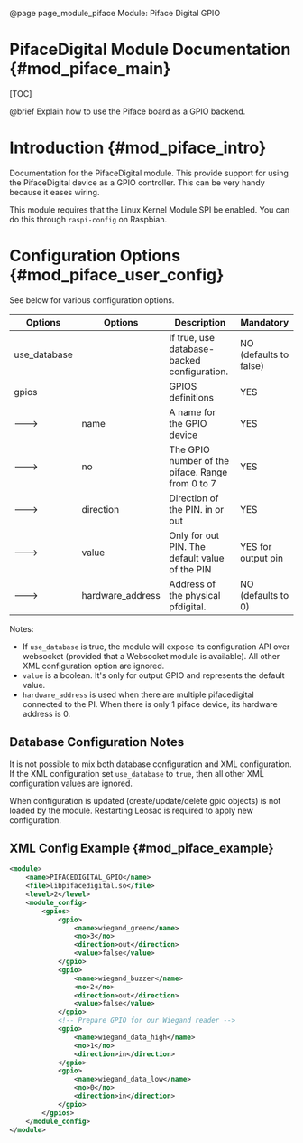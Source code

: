 @page page_module_piface Module: Piface Digital GPIO

PifaceDigital Module Documentation {#mod_piface_main}
=====================================================

[TOC]

@brief Explain how to use the Piface board as a GPIO backend.

Introduction {#mod_piface_intro}
=================================

Documentation for the PifaceDigital module.
This provide support for using the PifaceDigital device as a GPIO controller.
This can be very handy because it eases wiring.

This module requires that the Linux Kernel Module SPI be enabled.
You can do this through `raspi-config` on Raspbian.

Configuration Options {#mod_piface_user_config}
================================================

See below for various configuration options.


Options      | Options          | Description                                            | Mandatory
-------------|------------------|--------------------------------------------------------|-----------
use_database |                  | If true, use database-backed configuration.            | NO (defaults to false)
gpios        |                  | GPIOS definitions                                      | YES
--->         | name             | A name for the GPIO device                             | YES
--->         | no               | The GPIO number of the piface. Range from 0 to 7       | YES
--->         | direction        | Direction of the PIN. in or out                        | YES
--->         | value            | Only for out PIN. The default value of the PIN         | YES for output pin
--->         | hardware_address | Address of the physical pfdigital.                     | NO (defaults to 0)

Notes:
+ If `use_database` is true, the module will expose its configuration API over
  websocket (provided that a Websocket module is available). All other XML configuration
  option are ignored.
+ `value` is a boolean. It's only for output GPIO and represents the default value.
+ `hardware_address` is used when there are multiple pifacedigital connected to the PI.
  When there is only 1 piface device, its hardware address is 0.

Database Configuration Notes
----------------------------

It is not possible to mix both database configuration and XML configuration.
If the XML configuration set `use_database` to `true`, then all other XML
configuration values are ignored.

When configuration is updated (create/update/delete gpio objects) is not
loaded by the module. Restarting Leosac is required to apply new configuration.

XML Config Example {#mod_piface_example}
------------------------------

~~~~~~~~~~~~~~~~~~~~~~~~~~~~~~~~~~~~~~~~~~~~~~~~~~~.xml
<module>
    <name>PIFACEDIGITAL_GPIO</name>
    <file>libpifacedigital.so</file>
    <level>2</level>
    <module_config>
        <gpios>
            <gpio>
                <name>wiegand_green</name>
                <no>3</no>
                <direction>out</direction>
                <value>false</value>
            </gpio>
            <gpio>
                <name>wiegand_buzzer</name>
                <no>2</no>
                <direction>out</direction>
                <value>false</value>
            </gpio>
            <!-- Prepare GPIO for our Wiegand reader -->
            <gpio>
                <name>wiegand_data_high</name>
                <no>1</no>
                <direction>in</direction>
            </gpio>
            <gpio>
                <name>wiegand_data_low</name>
                <no>0</no>
                <direction>in</direction>
            </gpio>
        </gpios>
    </module_config>
</module>
~~~~~~~~~~~~~~~~~~~~~~~~~~~~~~~~~~~~~~~~~~~~~~~~~~~
